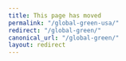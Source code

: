 ```yaml
---
title: This page has moved
permalink: "/global-green-usa/"
redirect: "/global-green/"
canonical_url: "/global-green/"
layout: redirect
---
```

